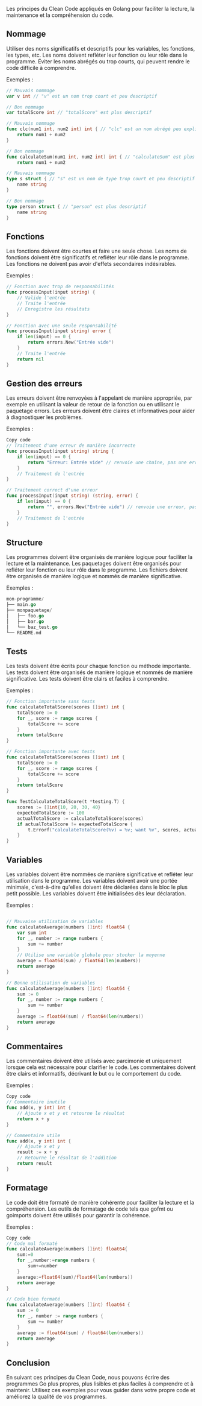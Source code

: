 Les principes du Clean Code appliqués en Golang pour faciliter la lecture, la maintenance et la compréhension du code.

## Nommage
Utiliser des noms significatifs et descriptifs pour les variables, les fonctions, les types, etc. Les noms doivent refléter leur fonction ou leur rôle dans le programme.
Éviter les noms abrégés ou trop courts, qui peuvent rendre le code difficile à comprendre.

Exemples :
```go
// Mauvais nommage
var v int // "v" est un nom trop court et peu descriptif

// Bon nommage
var totalScore int // "totalScore" est plus descriptif

// Mauvais nommage
func clc(num1 int, num2 int) int { // "clc" est un nom abrégé peu explicite
    return num1 + num2
}

// Bon nommage
func calculateSum(num1 int, num2 int) int { // "calculateSum" est plus explicite
    return num1 + num2

// Mauvais nommage
type s struct { // "s" est un nom de type trop court et peu descriptif
    name string
}

// Bon nommage
type person struct { // "person" est plus descriptif
    name string
}
```

## Fonctions
Les fonctions doivent être courtes et faire une seule chose.
Les noms de fonctions doivent être significatifs et refléter leur rôle dans le programme.
Les fonctions ne doivent pas avoir d'effets secondaires indésirables.

Exemples :
```go
// Fonction avec trop de responsabilités
func processInput(input string) {
    // Valide l'entrée
    // Traite l'entrée
    // Enregistre les résultats
}

// Fonction avec une seule responsabilité
func processInput(input string) error {
    if len(input) == 0 {
        return errors.New("Entrée vide")
    }
    // Traite l'entrée
    return nil
}
```

## Gestion des erreurs
Les erreurs doivent être renvoyées à l'appelant de manière appropriée, par exemple en utilisant la valeur de retour de la fonction ou en utilisant le paquetage errors.
Les erreurs doivent être claires et informatives pour aider à diagnostiquer les problèmes.

Exemples :
```go
Copy code
// Traitement d'une erreur de manière incorrecte
func processInput(input string) string {
    if len(input) == 0 {
        return "Erreur: Entrée vide" // renvoie une chaîne, pas une erreur
    }
    // Traitement de l'entrée
}

// Traitement correct d'une erreur
func processInput(input string) (string, error) {
    if len(input) == 0 {
        return "", errors.New("Entrée vide") // renvoie une erreur, pas une chaîne
    }
    // Traitement de l'entrée
}
```
## Structure
Les programmes doivent être organisés de manière logique pour faciliter la lecture et la maintenance.
Les paquetages doivent être organisés pour refléter leur fonction ou leur rôle dans le programme.
Les fichiers doivent être organisés de manière logique et nommés de manière significative.

Exemples :
```go
mon-programme/
├── main.go
├── monpaquetage/
│   ├── foo.go
│   ├── bar.go
│   └── baz_test.go
└── README.md
```
## Tests
Les tests doivent être écrits pour chaque fonction ou méthode importante.
Les tests doivent être organisés de manière logique et nommés de manière significative.
Les tests doivent être clairs et faciles à comprendre.

Exemples :
```go
// Fonction importante sans tests
func calculateTotalScore(scores []int) int {
    totalScore := 0
    for _, score := range scores {
        totalScore += score
    }
    return totalScore
}

// Fonction importante avec tests
func calculateTotalScore(scores []int) int {
    totalScore := 0
    for _, score := range scores {
        totalScore += score
    }
    return totalScore
}

func TestCalculateTotalScore(t *testing.T) {
    scores := []int{10, 20, 30, 40}
    expectedTotalScore := 100
    actualTotalScore := calculateTotalScore(scores)
    if actualTotalScore != expectedTotalScore {
        t.Errorf("calculateTotalScore(%v) = %v; want %v", scores, actualTotalScore, expectedTotalScore)
    }
}
```

## Variables
Les variables doivent être nommées de manière significative et refléter leur utilisation dans le programme.
Les variables doivent avoir une portée minimale, c'est-à-dire qu'elles doivent être déclarées dans le bloc le plus petit possible.
Les variables doivent être initialisées dès leur déclaration.

Exemples :
```go

// Mauvaise utilisation de variables
func calculateAverage(numbers []int) float64 {
    var sum int
    for _, number := range numbers {
        sum += number
    }
    // Utilise une variable globale pour stocker la moyenne
    average = float64(sum) / float64(len(numbers))
    return average
}

// Bonne utilisation de variables
func calculateAverage(numbers []int) float64 {
    sum := 0
    for _, number := range numbers {
        sum += number
    }
    average := float64(sum) / float64(len(numbers))
    return average
}
```
## Commentaires
Les commentaires doivent être utilisés avec parcimonie et uniquement lorsque cela est nécessaire pour clarifier le code.
Les commentaires doivent être clairs et informatifs, décrivant le but ou le comportement du code.

Exemples :
```go
Copy code
// Commentaire inutile
func add(x, y int) int {
    // Ajoute x et y et retourne le résultat
    return x + y
}

// Commentaire utile
func add(x, y int) int {
    // Ajoute x et y
    result := x + y
    // Retourne le résultat de l'addition
    return result
}
```
## Formatage
Le code doit être formaté de manière cohérente pour faciliter la lecture et la compréhension.
Les outils de formatage de code tels que gofmt ou goimports doivent être utilisés pour garantir la cohérence.

Exemples :
```go
Copy code
// Code mal formaté
func calculateAverage(numbers []int) float64{
    sum:=0
    for _,number:=range numbers {
        sum+=number
    }
    average:=float64(sum)/float64(len(numbers))
    return average
}

// Code bien formaté
func calculateAverage(numbers []int) float64 {
    sum := 0
    for _, number := range numbers {
        sum += number
    }
    average := float64(sum) / float64(len(numbers))
    return average
}
```
## Conclusion
En suivant ces principes du Clean Code, nous pouvons écrire des programmes Go plus propres, plus lisibles et plus faciles à comprendre et à maintenir. Utilisez ces exemples pour vous guider dans votre propre code et améliorez la qualité de vos programmes.
